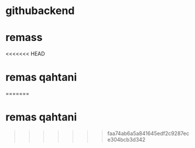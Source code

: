 # githubackend
# remass
<<<<<<< HEAD

# remas qahtani
=======
# remas qahtani

>>>>>>> faa74ab6a5a841645edf2c9287ece304bcb3d342
